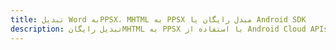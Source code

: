 ---title: تبدیل Word بهPPSX، MHTML به PPSX مبدل رایگان یا Android SDKdescription: تبدیل رایگانMHTML به PPSX با استفاده از Android Cloud APIs & SDK. همچنین اسناد Microsoft Word و OpenOffice را در Cloud ایجاد، ویرایش و رندر کنید.---
